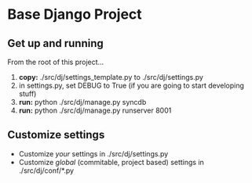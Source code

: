 Base Django Project
================

## Get up and running
From the root of this project...

1. **copy:** ./src/dj/settings_template.py to ./src/dj/settings.py
2. in settings.py, set DEBUG to True (if you are going to start developing stuff)
3. **run:** python ./src/dj/manage.py syncdb
4. **run:** python ./src/dj/manage.py runserver 8001

## Customize settings
- Customize *your* settings in ./src/dj/settings.py
- Customize *global* (commitable, project based) settings in ./src/dj/conf/*.py 